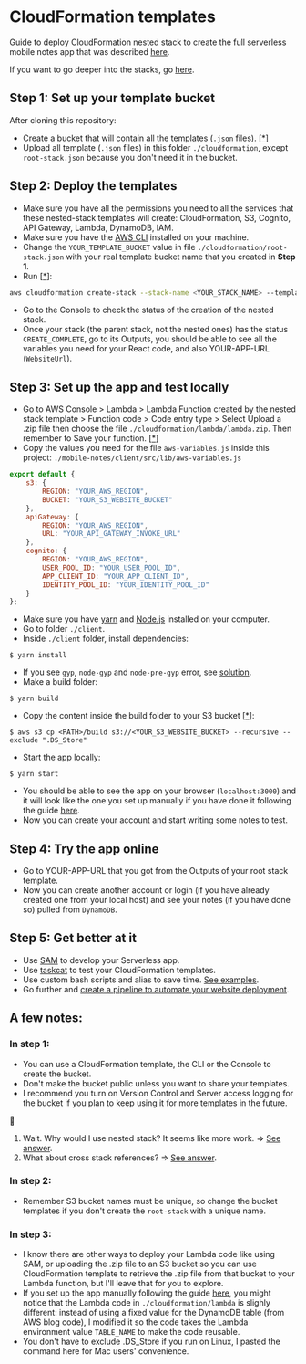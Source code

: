 # CloudFormation templates

Guide to deploy CloudFormation nested stack to create the full serverless mobile notes app that was described [here](../README.md).

If you want to go deeper into the stacks, go [here](../docs/full-explanation.md).

## Step 1: Set up your template bucket
After cloning this repository:
- Create a bucket that will contain all the templates (`.json` files). [[*](#in-step-1)]
- Upload all template (`.json` files) in this folder `./cloudformation`, except `root-stack.json` because you don't need it in the bucket.

## Step 2: Deploy the templates
- Make sure you have all the permissions you need to all the services that these nested-stack templates will create: CloudFormation, S3, Cognito, API Gateway, Lambda, DynamoDB, IAM.
- Make sure you have the [AWS CLI](https://docs.aws.amazon.com/cli/latest/userguide/cli-chap-install.html) installed on your machine.
- Change the `YOUR_TEMPLATE_BUCKET` value in file `./cloudformation/root-stack.json` with your real template bucket name that you created in **Step 1**.
- Run [[*](#in-step-2)]:
```bash
aws cloudformation create-stack --stack-name <YOUR_STACK_NAME> --template-body file://<PATH_TO_THE_ROOT_STACK_TEMPLATE>/root-stack.json --capabilities CAPABILITY_IAM
```
- Go to the Console to check the status of the creation of the nested stack.
- Once your stack (the parent stack, not the nested ones) has the status `CREATE_COMPLETE`, go to its Outputs, you should be able to see all the variables you need for your React code, and also YOUR-APP-URL (`WebsiteUrl`).

## Step 3: Set up the app and test locally
- Go to AWS Console > Lambda > Lambda Function created by the nested stack template > Function code > Code entry type > Select Upload a .zip file then choose the file `./cloudformation/lambda/lambda.zip`. Then remember to Save your function. [[*](#in-step-3)]
- Copy the values you need for the file `aws-variables.js` inside this project: `./mobile-notes/client/src/lib/aws-variables.js`
```javascript
export default {
    s3: {
        REGION: "YOUR_AWS_REGION",
        BUCKET: "YOUR_S3_WEBSITE_BUCKET"
    },
    apiGateway: {
        REGION: "YOUR_AWS_REGION",
        URL: "YOUR_API_GATEWAY_INVOKE_URL"
    },
    cognito: {
        REGION: "YOUR_AWS_REGION",
        USER_POOL_ID: "YOUR_USER_POOL_ID",
        APP_CLIENT_ID: "YOUR_APP_CLIENT_ID",
        IDENTITY_POOL_ID: "YOUR_IDENTITY_POOL_ID"
    }
};
```
- Make sure you have [yarn](https://yarnpkg.com/lang/en/docs/cli/install/) and [Node.js](https://nodejs.org/en/download/package-manager/) installed on your computer. 
- Go to folder `./client`.
- Inside `./client` folder, install dependencies:
```
$ yarn install
```
- If you see `gyp`, `node-gyp` and `node-pre-gyp` error, see [solution](../docs/err/grpc.md).
- Make a build folder:
```
$ yarn build
```
- Copy the content inside the build folder to your S3 bucket [[*](#in-step-3)]:
```
$ aws s3 cp <PATH>/build s3://<YOUR_S3_WEBSITE_BUCKET> --recursive --exclude ".DS_Store"
```
- Start the app locally:
```
$ yarn start
```
- You should be able to see the app on your browser (`localhost:3000`) and it will look like the one you set up manually if you have done it following the guide [here](../README.md).
- Now you can create your account and start writing some notes to test.

## Step 4: Try the app online
- Go to YOUR-APP-URL that you got from the Outputs of your root stack template. 
- Now you can create another account or login (if you have already created one from your local host) and see your notes (if you have done so) pulled from `DynamoDB`.

## Step 5: Get better at it
- Use [SAM](https://docs.aws.amazon.com/serverless-application-model/latest/developerguide/what-is-sam.html) to develop your Serverless app.
- Use [taskcat](https://github.com/aws-quickstart/taskcat) to test your CloudFormation templates.
- Use custom bash scripts and alias to save time. [See examples](../docs/bash-functions.md).
- Go further and [create a pipeline to automate your website deployment](https://www.linkedin.com/pulse/provision-your-pipeline-automate-static-site-aws-viet-nguyen/).

## A few notes:

### In step 1:
- You can use a CloudFormation template, the CLI or the Console to create the bucket.
- Don't make the bucket public unless you want to share your templates.
- I recommend you turn on Version Control and Server access logging for the bucket if you plan to keep using it for more templates in the future.

:thinking:
1. Wait. Why would I use nested stack? It seems like more work. => [See answer](../docs/why-nested-stack.md).
1. What about cross stack references? => [See answer](../docs/why-cross-stack.md).

### In step 2:

- Remember S3 bucket names must be unique, so change the bucket templates if you don't create the `root-stack` with a unique name.

### In step 3:
- I know there are other ways to deploy your Lambda code like using SAM, or uploading the .zip file to an S3 bucket so you can use CloudFormation template to retrieve the .zip file from that bucket to your Lambda function, but I'll leave that for you to explore.
- If you set up the app manually following the guide [here](../README.md), you might notice that the Lambda code in `./cloudformation/lambda` is slighly different: instead of using a fixed value for the DynamoDB table (from AWS blog code), I modified it so the code takes the Lambda environment value `TABLE_NAME` to make the code reusable.
- You don't have to exclude .DS_Store if you run on Linux, I pasted the command here for Mac users' convenience.